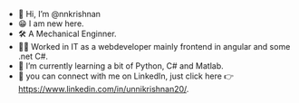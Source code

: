 - 👋 Hi, I’m @nnkrishnan
- 😁 I am new here.
- 🛠 A Mechanical Enginner.
- 👨‍💻 Worked in IT as a webdeveloper mainly frontend in angular and some .net C#.
- 🌱 I’m currently learning a bit of Python, C# and Matlab.
- 🔌 you can connect with me on LinkedIn, just click here 👉 https://www.linkedin.com/in/unnikrishnan20/.
